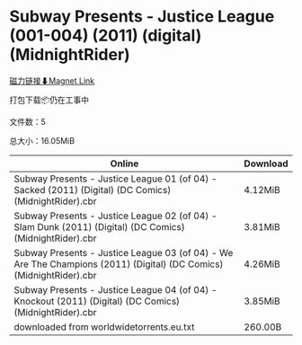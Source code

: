 # Subway Presents - Justice League (001-004) (2011) (digital) (MidnightRider)

[磁力链接⬇Magnet Link](magnet:?xt=urn:btih:2af57182102ee73548afdc6e87558dcd13336cbc&dn=Subway%20Presents%20-%20Justice%20League%20%28001-004%29%20%282011%29%20%28digital%29%20%28MidnightRider%29)

打包下载📦仍在工事中

文件数：5

总大小：16.05MiB

Online | Download
--- | ---
Subway Presents - Justice League 01 (of 04) - Sacked (2011) (Digital) (DC Comics) (MidnightRider).cbr | 4.12MiB
Subway Presents - Justice League 02 (of 04) - Slam Dunk (2011) (Digital) (DC Comics) (MidnightRider).cbr | 3.81MiB
Subway Presents - Justice League 03 (of 04) - We Are The Champions (2011) (Digital) (DC Comics) (MidnightRider).cbr | 4.26MiB
Subway Presents - Justice League 04 (of 04) - Knockout (2011) (Digital) (DC Comics) (MidnightRider).cbr | 3.85MiB
downloaded from worldwidetorrents.eu.txt | 260.00B